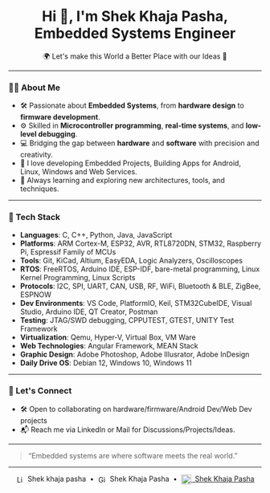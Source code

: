 <h1 align="center">Hi 👋, I'm Shek Khaja Pasha, Embedded Systems Engineer</h1>

<p align="center">
🌍 Let's make this World a Better Place with our Ideas 📡
</p>

---

### 👨‍💻 About Me

- 🛠️ Passionate about **Embedded Systems**, from **hardware design** to **firmware development**.
- ⚙️ Skilled in **Microcontroller programming**, **real-time systems**, and **low-level debugging**.
- 💻 Bridging the gap between **hardware** and **software** with precision and creativity.
- 📡 I love developing Embedded Projects, Building Apps for Android, Linux, Windows and Web Services.
- 🧠 Always learning and exploring new architectures, tools, and techniques.

---

### 🧰 Tech Stack

- **Languages**: C, C++, Python, Java, JavaScript
- **Platforms**: ARM Cortex-M, ESP32, AVR, RTL8720DN, STM32, Raspberry Pi, Espressif Family of MCUs
- **Tools**: Git, KiCad, Altium, EasyEDA, Logic Analyzers, Oscilloscopes
- **RTOS**: FreeRTOS, Arduino IDE, ESP-IDF, bare-metal programming, Linux Kernel Programming, Linux Scripts
- **Protocols**: I2C, SPI, UART, CAN, USB, RF, WiFi, Bluetooth & BLE, ZigBee, ESPNOW
- **Dev Environments**: VS Code, PlatformIO, Keil, STM32CubeIDE, Visual Studio, Arduino IDE, QT Creator, Postman
- **Testing**: JTAG/SWD debugging, CPPUTEST, GTEST, UNITY Test Framework
- **Virtualization**: Qemu, Hyper-V, Virtual Box, VM Ware
- **Web Technologies**: Angular Framework, MEAN Stack
- **Graphic Design**: Adobe Photoshop, Adobe Illusrator, Adobe InDesign
- **Daily Drive OS**: Debian 12, Windows 10, Windows 11
---

### 🚀 Let's Connect

- 🛠️ Open to collaborating on hardware/firmware/Android Dev/Web Dev projects
- 📬 Reach me via LinkedIn or Mail for Discussions/Projects/Ideas.

---

> “Embedded systems are where software meets the real world.”  

---


<p align="center">
  <a href="https://www.linkedin.com/in/khaja-pasha/" target="_blank" style="text-decoration:none;">
    <img src="https://cdn.jsdelivr.net/gh/devicons/devicon/icons/linkedin/linkedin-original.svg" alt="LinkedIn" width="16" style="vertical-align:middle; margin-right:4px;" />
    Shek khaja pasha
  </a>
  &nbsp;•&nbsp;
  <a href="https://github.com/Khaja-Pasha-shek" target="_blank" style="text-decoration:none;">
    <img src="https://cdn.jsdelivr.net/gh/devicons/devicon/icons/github/github-original.svg" alt="GitHub" width="16" style="vertical-align:middle; margin-right:4px;" />
    Shek Khaja Pasha
  </a>
  &nbsp;•&nbsp;
  <a href="mailto:your.skkhaja8558@gmail.com">
    <img src="https://img.shields.io/badge/Gmail-D14836?style=flat&logo=gmail&logoColor=white" height="20" style="vertical-align:middle;">
    &nbsp;Shek Khaja Pasha
  </a>
</p>

